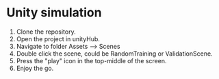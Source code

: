 # Unity simulation

1. Clone the repository.
2. Open the project in unityHub.
3. Navigate to folder Assets --> Scenes
4. Double click the scene, could be RandomTraining or ValidationScene.
5. Press the "play" icon in the top-middle of the screen.
6. Enjoy the go.
